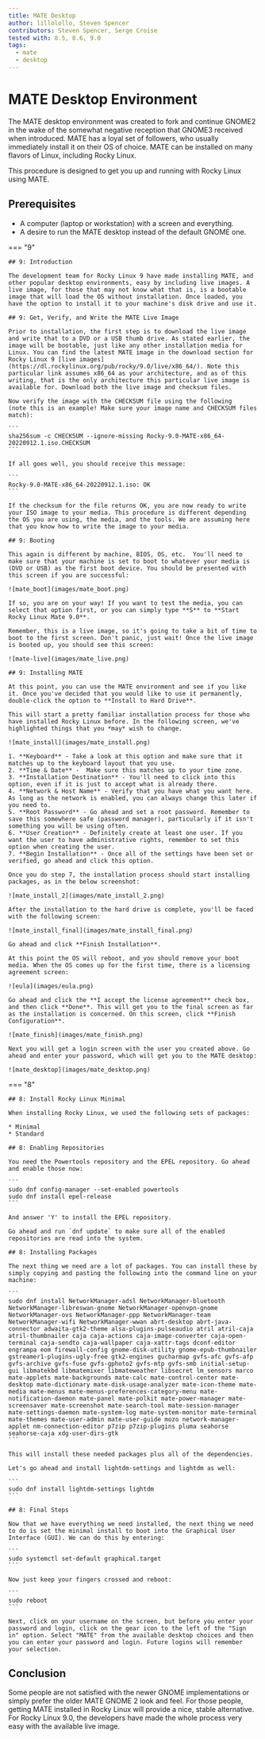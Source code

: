 ```yaml
---
title: MATE Desktop
author: lillolollo, Steven Spencer
contributors: Steven Spencer, Serge Croise
tested with: 8.5, 8.6, 9.0
tags:
  - mate
  - desktop
---
```


# MATE Desktop Environment

The MATE desktop environment was created to fork and continue GNOME2 in the wake of the somewhat negative reception that GNOME3 received when introduced. MATE has a loyal set of followers, who usually immediately install it on their OS of choice. MATE can be installed on many flavors of Linux, including Rocky Linux.

This procedure is designed to get you up and running with Rocky Linux using MATE.

## Prerequisites

* A computer (laptop or workstation) with a screen and everything.
* A desire to run the MATE desktop instead of the default GNOME one.

=== "9"
    
    ## 9: Introduction 

    The development team for Rocky Linux 9 have made installing MATE, and other popular desktop environments, easy by including live images. A live image, for those that may not know what that is, is a bootable image that will load the OS without installation. Once loaded, you have the option to install it to your machine's disk drive and use it. 

    ## 9: Get, Verify, and Write the MATE Live Image

    Prior to installation, the first step is to download the live image and write that to a DVD or a USB thumb drive. As stated earlier, the image will be bootable, just like any other installation media for Linux. You can find the latest MATE image in the download section for Rocky Linux 9 [live images](https://dl.rockylinux.org/pub/rocky/9.0/live/x86_64/). Note this particular link assumes x86_64 as your architecture, and as of this writing, that is the only architecture this particular live image is available for. Download both the live image and checksum files. 

    Now verify the image with the CHECKSUM file using the following 
    (note this is an example! Make sure your image name and CHECKSUM files match): 

    ```
    sha256sum -c CHECKSUM --ignore-missing Rocky-9.0-MATE-x86_64-20220912.1.iso.CHECKSUM
    ```

    If all goes well, you should receive this message:

    ```
    Rocky-9.0-MATE-x86_64-20220912.1.iso: OK
    ```
    
    If the checksum for the file returns OK, you are now ready to write your ISO image to your media. This procedure is different depending the OS you are using, the media, and the tools. We are assuming here that you know how to write the image to your media.

    ## 9: Booting

    This again is different by machine, BIOS, OS, etc.  You'll need to make sure that your machine is set to boot to whatever your media is (DVD or USB) as the first boot device. You should be presented with this screen if you are successful: 

    ![mate_boot](images/mate_boot.png)

    If so, you are on your way! If you want to test the media, you can select that option first, or you can simply type **S** to **Start Rocky Linux Mate 9.0**.

    Remember, this is a live image, so it's going to take a bit of time to boot to the first screen. Don't panic, just wait! Once the live image is booted up, you should see this screen:

    ![mate-live](images/mate_live.png)

    ## 9: Installing MATE

    At this point, you can use the MATE environment and see if you like it. Once you've decided that you would like to use it permanently, double-click the option to **Install to Hard Drive**.

    This will start a pretty familiar installation process for those who have installed Rocky Linux before. In the following screen, we've highlighted things that you *may* wish to change.

    ![mate_install](images/mate_install.png)

    1. **Keyboard** - Take a look at this option and make sure that it matches up to the keyboard layout that you use.
    2. **Time & Date** -  Make sure this matches up to your time zone.
    3. **Installation Destination** - You'll need to click into this option, even if it is just to accept what is already there.
    4. **Network & Host Name** - Verify that you have what you want here. As long as the network is enabled, you can always change this later if you need to.
    5. **Root Password** - Go ahead and set a root password. Remember to save this somewhere safe (password manager), particularly if it isn't something you will be using often.
    6. **User Creation** - Definitely create at least one user. If you want the user to have administrative rights, remember to set this option when creating the user. 
    7. **Begin Installation** - Once all of the settings have been set or verified, go ahead and click this option.

    Once you do step 7, the installation process should start installing packages, as in the below screenshot:

    ![mate_install_2](images/mate_install_2.png)

    After the installation to the hard drive is complete, you'll be faced with the following screen:

    ![mate_install_final](images/mate_install_final.png)

    Go ahead and click **Finish Installation**.

    At this point the OS will reboot, and you should remove your boot media. When the OS comes up for the first time, there is a licensing agreement screen:

    ![eula](images/eula.png)

    Go ahead and click the **I accept the license agreement** check box, and then click **Done**. This will get you to the final screen as far as the installation is concerned. On this screen, click **Finish Configuration**.

    ![mate_finish](images/mate_finish.png)

    Next you will get a login screen with the user you created above. Go ahead and enter your password, which will get you to the MATE desktop:

    ![mate_desktop](images/mate_desktop.png)

=== "8"

    ## 8: Install Rocky Linux Minimal

    When installing Rocky Linux, we used the following sets of packages:

    * Minimal
    * Standard

    ## 8: Enabling Repositories

    You need the Powertools repository and the EPEL repository. Go ahead and enable those now:

    ```
    sudo dnf config-manager --set-enabled powertools
    sudo dnf install epel-release
    ```

    And answer 'Y' to install the EPEL repository.

    Go ahead and run `dnf update` to make sure all of the enabled repositories are read into the system.

    ## 8: Installing Packages

    The next thing we need are a lot of packages. You can install these by simply copying and pasting the following into the command line on your machine:

    ```
    sudo dnf install NetworkManager-adsl NetworkManager-bluetooth NetworkManager-libreswan-gnome NetworkManager-openvpn-gnome NetworkManager-ovs NetworkManager-ppp NetworkManager-team NetworkManager-wifi NetworkManager-wwan abrt-desktop abrt-java-connector adwaita-gtk2-theme alsa-plugins-pulseaudio atril atril-caja atril-thumbnailer caja caja-actions caja-image-converter caja-open-terminal caja-sendto caja-wallpaper caja-xattr-tags dconf-editor engrampa eom firewall-config gnome-disk-utility gnome-epub-thumbnailer gstreamer1-plugins-ugly-free gtk2-engines gucharmap gvfs-afc gvfs-afp gvfs-archive gvfs-fuse gvfs-gphoto2 gvfs-mtp gvfs-smb initial-setup-gui libmatekbd libmatemixer libmateweather libsecret lm_sensors marco mate-applets mate-backgrounds mate-calc mate-control-center mate-desktop mate-dictionary mate-disk-usage-analyzer mate-icon-theme mate-media mate-menus mate-menus-preferences-category-menu mate-notification-daemon mate-panel mate-polkit mate-power-manager mate-screensaver mate-screenshot mate-search-tool mate-session-manager mate-settings-daemon mate-system-log mate-system-monitor mate-terminal mate-themes mate-user-admin mate-user-guide mozo network-manager-applet nm-connection-editor p7zip p7zip-plugins pluma seahorse seahorse-caja xdg-user-dirs-gtk
    ```

    This will install these needed packages plus all of the dependencies.

    Let's go ahead and install lightdm-settings and lightdm as well:

    ```
    sudo dnf install lightdm-settings lightdm
    ```

    ## 8: Final Steps

    Now that we have everything we need installed, the next thing we need to do is set the minimal install to boot into the Graphical User Interface (GUI). We can do this by entering:

    ```
    sudo systemctl set-default graphical.target
    ```

    Now just keep your fingers crossed and reboot:

    ```
    sudo reboot
    ```

    Next, click on your username on the screen, but before you enter your password and login, click on the gear icon to the left of the "Sign in" option. Select "MATE" from the available desktop choices and then you can enter your password and login. Future logins will remember your selection.

## Conclusion

Some people are not satisfied with the newer GNOME implementations or simply prefer the older MATE GNOME 2 look and feel. For those people, getting MATE installed in Rocky Linux will provide a nice, stable alternative. For Rocky Linux 9.0, the developers have made the whole process very easy with the available live image.
